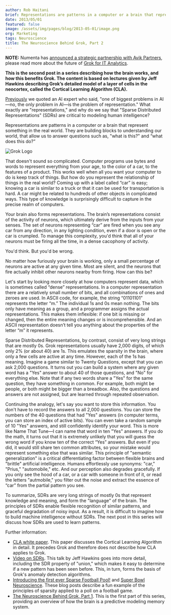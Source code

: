 ```yaml
---
author: Rob Haitani
brief: Representations are patterns in a computer or a brain that represent something in the real world. They are building blocks to understanding our world, that
date: 2013/05/01
featured: false
image: /assets/img/pages/blog/2013-05-01/image.png
org: Marketing
tags: Neuroscience
title: The Neuroscience Behind Grok, Part 2
---
```


**NOTE:** Numenta has [announced a strategic partnership with Avik Partners](/press/numenta-announces-licensing-of-grok-for-it-to-avik-partners.html),
please read more about the future of
[Grok for IT Analytics](http://grokstream.com).

**This is the second post in a series describing how the brain works, and how
this benefits Grok. The content is based on lectures given by Jeff Hawkins
describing Grok’s detailed model of a layer of cells in the neocortex, called
the Cortical Learning Algorithm (CLA).**

[Previously](./the-neuroscience-behind-grok.html)  we quoted an AI expert who
said, "one of biggest problems in AI&#8212;no, the  only problem in AI&#8212;is
the problem of representation."   What exactly are "representations," and why do
we say that "Sparse Distributed Representations" (SDRs) are critical to modeling
human intelligence?

Representations are patterns in a computer or a brain that represent something
in the real world. They are building blocks to understanding our world, that
allow us to answer questions such as, "what is this?" and “what does this do?”

![Grok Logo](/assets/img/pages/blog/2013-05-01/main.jpg)

That doesn't sound so complicated. Computer programs use bytes and words to
represent everything from your age, to the color of a car, to the features of a
product.  This works well when all you want your computer to do is keep track of
things.  But how do you represent the relationship of things in the real world?
Coming up with a label called “car” is easy; knowing a car is similar to a truck
or that it can be used for transportation is hard.  A car might be related to
hundreds of other objects in complicated ways.  This type of knowledge is
surprisingly difficult to capture in the precise realm of computers.

Your brain also forms representations.  The brain’s representations consist of
the activity of neurons, which ultimately derive from the inputs from your
senses.   The set of neurons representing “car” are fired when you see any car
from any direction, in any lighting condition, even if a door is open or the car
is crumpled. To manage this complexity, you'd think that all of your neurons
must be firing all the time, in a dense cacophony of activity.

You'd think.  But you'd be wrong.

No matter how furiously your brain is working, only a small percentage of
neurons are active at any given time. Most are silent, and the neurons that fire
actually inhibit other neurons nearby from firing. How can this be?

Let's start by looking more closely at how computers represent data, which is
sometimes called “dense” representations.  In a computer representation there
are a relatively small number of bits, and all combinations of ones and zeroes
are used.  In ASCII code, for example, the string “01101101” represents the
letter “m.” The individual 1s and 0s mean nothing. The bits only have meaning as
a group, and a programmer assigns the actual representations. This makes them
inflexible: if one bit is missing or changed, then the entire meaning changes or
is incomprehensible.  And an ASCII representation doesn’t tell you anything
about the properties of the letter “m” it represents.

Sparse Distributed Representations, by contrast, consist of very long strings
that are mostly 0s.  Grok representations usually have 2,000 digits, of which
only 2% (or about 40) are 1s. This emulates the sparsity in the brain, where
only a few cells are active at any time.  However, each of the 1s has meaning.
Imagine a game similar to Twenty Questions, except that you can ask 2,000
questions.  It turns out you can build a system where any given word has a "Yes"
answer to about 40 of those questions, and "No" for everything else.  Note that
if any two words share a "Yes" for the same question, they have something in
common.  For example, both might be people, or both might be bigger than a
breadbox.  Also, the questions and answers are not assigned, but are learned
through repeated observation.

Continuing the analogy, let's say you want to store this information. You don't
have to record the answers to all 2,000 questions. You can store the numbers of
the 40 questions that had "Yes" answers (in computer terms, you can store an
index of active bits).  You can even take a random sample of 10 "Yes" answers,
and still confidently identify your word.  This is more like Name That
Tune&#8212;I can name that word in ten "Yes" answers. If you do the math, it
turns out that it is extremely unlikely that you will guess the wrong word if
you know ten of the correct “Yes” answers. But even if you did, it would still
share ten common attributes, so your mistake would represent something else that
was similar.  This principle of "semantic generalization" is a critical
differentiating factor between flexible brains and "brittle" artificial
intelligence.  Humans effortlessly use synonyms: "car," "Prius," "automobile,"
etc.  And our perception also degrades gracefully.  If you only see the hood of
a car, or a car with someone in front of it, or read the letters "autmobile,"
you filter out the noise and extract the essence of “car” from the partial
pattern you see.

To summarize, SDRs are very long strings of mostly 0s that represent knowledge
and meaning, and form the "language" of the brain. The principles of SDRs enable
flexible recognition of similar patterns, and graceful degradation of noisy
input. As a result, it is difficult to imagine how to build machine intelligence
without SDRs. The next post in this series will discuss how SDRs are used to
learn patterns.

Further information:
* [CLA white paper](http://numenta.org/cla-white-paper.html). This paper discusses the Cortical Learning Algorithm in detail. It precedes Grok and therefore does not describe how CLA applies to Grok.
* [Video on SDRs](http://youtu.be/t6NcTdXxVeo).  This talk by Jeff Hawkins goes into more detail, including the SDR property of "union," which makes it easy to determine if a new pattern has been seen before. This, in turn, forms the basis of Grok's anomaly detection algorithms.
* [Introducing the first ever Sparse Football Pool!](./introducing-the-first-ever-sparse-football-pool.html) and [Super Bowl Neuroscience](./super-bowl-neuroscience.html). These blog posts describe a fun example of the principles of sparsity applied to a poll on a football game.
* [The Neuroscience Behind Grok, Part 1](./the-neuroscience-behind-grok.html). This is the first part of this series, providing an overview of how the brain is a predictive modeling memory system.

